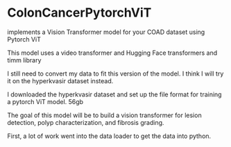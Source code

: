 # ColonCancerPytorchViT
implements a Vision Transformer model for your COAD dataset using Pytorch ViT

This model uses a video transformer and Hugging Face transformers and timm library

I still need to convert my data to fit this version of the model. I think I will try it on the hyperkvasir dataset instead.

I downloaded the hyperkvasir dataset and set up the file format for training a pytorch ViT model. 56gb

The goal of this model will be to build a vision transformer for lesion detection, polyp characterization, and fibrosis grading.

First, a lot of work went into the data loader to get the data into python.  




